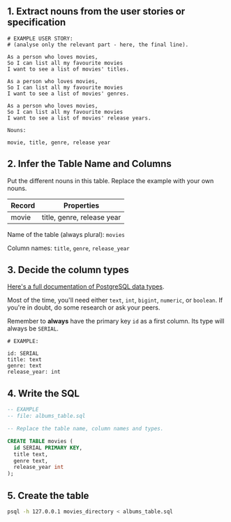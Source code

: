 
## 1. Extract nouns from the user stories or specification

```
# EXAMPLE USER STORY:
# (analyse only the relevant part - here, the final line).

As a person who loves movies,
So I can list all my favourite movies
I want to see a list of movies' titles.

As a person who loves movies,
So I can list all my favourite movies
I want to see a list of movies' genres.

As a person who loves movies,
So I can list all my favourite movies
I want to see a list of movies' release years.

```

```
Nouns:

movie, title, genre, release year
```

## 2. Infer the Table Name and Columns

Put the different nouns in this table. Replace the example with your own nouns.

| Record                | Properties                 |
| --------------------- | -------------------        |
| movie                 | title, genre, release year |

Name of the table (always plural): `movies`

Column names: `title`, `genre`, `release_year`

## 3. Decide the column types

[Here's a full documentation of PostgreSQL data types](https://www.postgresql.org/docs/current/datatype.html).

Most of the time, you'll need either `text`, `int`, `bigint`, `numeric`, or `boolean`. If you're in doubt, do some research or ask your peers.

Remember to **always** have the primary key `id` as a first column. Its type will always be `SERIAL`.

```
# EXAMPLE:

id: SERIAL
title: text
genre: text
release_year: int
```

## 4. Write the SQL

```sql
-- EXAMPLE
-- file: albums_table.sql

-- Replace the table name, column names and types.

CREATE TABLE movies (
  id SERIAL PRIMARY KEY,
  title text,
  genre text,
  release_year int
);
```

## 5. Create the table

```bash
psql -h 127.0.0.1 movies_directory < albums_table.sql
```